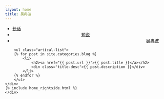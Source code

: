 ```yaml
---
layout: home
title: 吴冉波
---
```


<div class="index-content blog">
    <div class="section">


<ul class="artical-cate">
    <li class="on"><a href="/"><span>长话</span></a></li>
    <li style="text-align:center"><a href="/misc"><span>短说</span></a></li>
    <li style="text-align:right"><a href="/profile"><span>吴冉波</span></a></li>
</ul>

<div class="cate-bar"><span id="cateBar"></span></div>

        <ul class="artical-list">
        {% for post in site.categories.blog %}
            <li>
                <h2><a href="{{ post.url }}">{{ post.title }}</a></h2>
                <div class="title-desc">{{ post.description }}</div>
            </li>
        {% endfor %}
        </ul>
    </div>
    {% include home_rightside.html %}
    </div>
</div>

